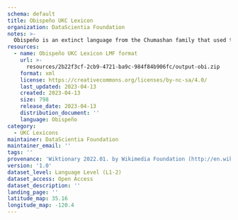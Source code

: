 ```yaml
---
schema: default
title: Obispeño UKC Lexicon
organization: DataScientia Foundation
notes: >-
  Obispeño is an extinct language from the Chumashan family that used to be spoken in North America. The UKC Lexicon of Obispeño is represented as a lexico-semantic network. It consists of words, word senses, synsets, as well as sense-level and synset-level relationships
resources:
  - name: Obispeño UKC Lexicon LMF format
    url: >-
      resources/2b22f3cf-2cb9-4721-ba9c-984f84b906fc/output-obi.zip
    format: xml
    license: https://creativecommons.org/licenses/by-nc-sa/4.0/
    last_updated: 2023-04-13
    created: 2023-04-13
    size: 798
    release_date: 2023-04-13
    distribution_document: ''
    language: Obispeño
category:
  - UKC Lexicons
maintainer: DataScientia Foundation
maintainer_email: ''
tags: ''
provenance: 'Wiktionary 2022.01. by Wikimedia Foundation (http://en.wiktionary.org); Princeton WordNet 2.1 by Princeton University (https://wordnet.princeton.edu)'
version: '1.0'
dataset_level: Language Level (L1-2)
dataset_access: Open Access
dataset_description: ''
landing_page: ''
latitude_map: 35.16
longitude_map: -120.4
---
```

